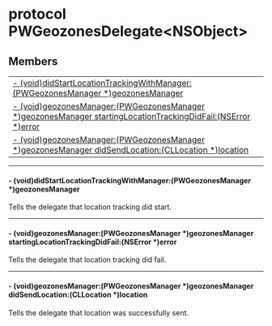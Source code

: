 
# <a name="heading"></a>protocol PWGeozonesDelegate&lt;NSObject&gt;  

## Members  

<table>
	<tr>
		<td><a href="#1a087b38919d5a2b83f65a9a0d68e0b170">- (void)didStartLocationTrackingWithManager:(PWGeozonesManager *)geozonesManager</a></td>
	</tr>
	<tr>
		<td><a href="#1ab76f66f2ece02dfd0edffd793fcbb140">- (void)geozonesManager:(PWGeozonesManager *)geozonesManager startingLocationTrackingDidFail:(NSError *)error</a></td>
	</tr>
	<tr>
		<td><a href="#1a4950bc18057554a4b1d002d2ba837c85">- (void)geozonesManager:(PWGeozonesManager *)geozonesManager didSendLocation:(CLLocation *)location</a></td>
	</tr>
</table>


----------  
  

#### <a name="1a087b38919d5a2b83f65a9a0d68e0b170"></a>- (void)didStartLocationTrackingWithManager:(PWGeozonesManager \*)geozonesManager  
Tells the delegate that location tracking did start. 

----------  
  

#### <a name="1ab76f66f2ece02dfd0edffd793fcbb140"></a>- (void)geozonesManager:(PWGeozonesManager \*)geozonesManager startingLocationTrackingDidFail:(NSError \*)error  
Tells the delegate that location tracking did fail. 

----------  
  

#### <a name="1a4950bc18057554a4b1d002d2ba837c85"></a>- (void)geozonesManager:(PWGeozonesManager \*)geozonesManager didSendLocation:(CLLocation \*)location  
Tells the delegate that location was successfully sent. 